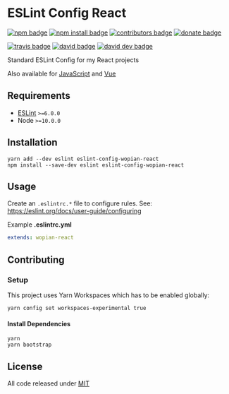 # ESLint Config React

[![npm badge]][npm]
[![npm install badge]][npm]
[![contributors badge]][contributors]
[![donate badge]][donate]

[![travis badge]][travis]
[![david badge]][david]
[![david dev badge]][david dev]

Standard ESLint Config for my React projects

Also available for [JavaScript] and [Vue]

[JavaScript]:https://www.npmjs.com/package/eslint-config-wopian
[Vue]:https://www.npmjs.com/package/eslint-config-wopian-vue

## Requirements

- [ESLint] `>=6.0.0`
- Node `>=10.0.0`

## Installation

```shell
yarn add --dev eslint eslint-config-wopian-react
npm install --save-dev eslint eslint-config-wopian-react
```

## Usage

Create an `.eslintrc.*` file to configure rules. See: https://eslint.org/docs/user-guide/configuring

Example **.eslintrc.yml**

```yaml
extends: wopian-react
```

## Contributing

### Setup

This project uses Yarn Workspaces which has to be enabled globally:

```shell
yarn config set workspaces-experimental true
```

#### Install Dependencies

```shell
yarn
yarn bootstrap
```

## License

All code released under [MIT]

[eslint]: https://eslint.org

[mit]: https://github.com/wopian/eslint-config-wopian/blob/master/LICENSE.md

[npm]: https://www.npmjs.com/package/eslint-config-wopian-react
[npm badge]: https://img.shields.io/npm/v/eslint-config-wopian-react.svg?style=flat-square
[npm install badge]: https://img.shields.io/npm/dt/eslint-config-wopian-react.svg?style=flat-square

[travis]: https://travis-ci.org/wopian/eslint-config-wopian
[travis badge]: https://img.shields.io/travis/wopian/eslint-config-wopian/master.svg?style=flat-square&label=linux%20%26%20macOS

[david]: https://david-dm.org/wopian/eslint-config-wopian?path=packages/eslint-config-wopian-react
[david badge]: https://david-dm.org/wopian/eslint-config-wopian/status.svg?path=packages/eslint-config-wopian-react&style=flat-square
[david dev]: https://david-dm.org/wopian/eslint-config-wopian?type=dev
[david dev badge]: https://img.shields.io/david/dev/wopian/eslint-config-wopian.svg?style=flat-square

[contributors]: https://github.com/wopian/eslint-config-wopian/graphs/contributors
[contributors badge]: https://img.shields.io/github/contributors/wopian/eslint-config-wopian.svg?style=flat-square

[donate]:https://paypal.me/wopian
[donate badge]:https://img.shields.io/badge/support%20me%20on-paypal.me-ff69b4.svg?style=flat-square

